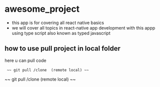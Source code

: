 # **awesome_project**

- this app is for covering all react native basics
- we will cover all topics in react-native app development with this appp using type script also known as typed javascript


## how to use pull project in local folder

here u can pull code
 
<pre><code> ~~ git pull /clone  (remote local) ~~ </code>  
</pre>
 ~~ git pull /clone  (remote local) ~~